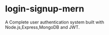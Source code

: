 # login-signup-mern
A Complete user authentication system built with Node.js,Express,MongoDB and JWT.
